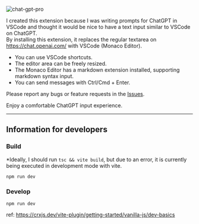 ![chat-gpt-pro](https://user-images.githubusercontent.com/24843808/235703116-edf34df5-a4f8-4751-a586-9410b28e7f0e.gif)

I created this extension because I was writing prompts for ChatGPT in VSCode and thought it would be nice to have a text input similar to VSCode on ChatGPT.  
By installing this extension, it replaces the regular textarea on https://chat.openai.com/ with VSCode (Monaco Editor).

- You can use VSCode shortcuts.
- The editor area can be freely resized.
- The Monaco Editor has a markdown extension installed, supporting markdown syntax input.
- You can send messages with Ctrl/Cmd + Enter.

Please report any bugs or feature requests in the [Issues](https://github.com/hand-dot/chat-gpt-pro/issues).

Enjoy a comfortable ChatGPT input experience.

---

## Information for developers

### Build 
*Ideally, I should run `tsc && vite build`, but due to an error, it is currently being executed in development mode with vite.
```
npm run dev
```

### Develop
```
npm run dev
```
ref: https://crxjs.dev/vite-plugin/getting-started/vanilla-js/dev-basics